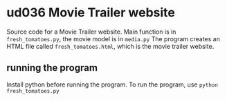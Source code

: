 # ud036 Movie Trailer website
Source code for a Movie Trailer website.
Main function is in `fresh_tomatoes.py`, the movie model is in `media.py`
The program creates an HTML file called `fresh_tomatoes.html`, which is the movie trailer website.
## running the program
Install python before running the program.
To run the program, use `python fresh_tomatoes.py`
